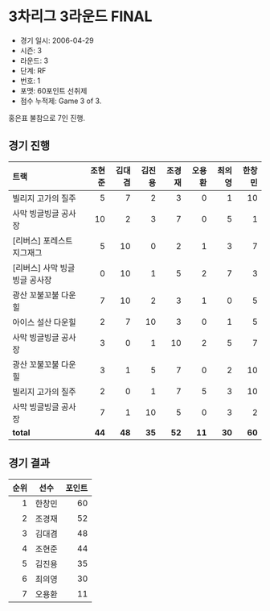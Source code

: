 # 3차리그 3라운드 FINAL

- 경기 일시: 2006-04-29
- 시즌: 3
- 라운드: 3
- 단계: RF
- 번호: 1
- 포맷: 60포인트 선취제
- 점수 누적제: Game 3 of 3.



홍은표 불참으로 7인 진행.

## 경기 진행

| 트랙 | 조현준 | 김대겸 | 김진용 | 조경재 | 오용환 | 최의영 | 한창민 |
|:---|---:|---:|---:|---:|---:|---:|---:|
| 빌리지 고가의 질주 | 5 | 7 | 2 | 3 | 0 | 1 | 10 |
| 사막 빙글빙글 공사장 | 10 | 2 | 3 | 7 | 0 | 5 | 1 |
| [리버스] 포레스트 지그재그 | 5 | 10 | 0 | 2 | 1 | 3 | 7 |
| [리버스] 사막 빙글빙글 공사장 | 0 | 10 | 1 | 5 | 2 | 7 | 3 |
| 광산 꼬불꼬불 다운힐 | 7 | 10 | 2 | 3 | 1 | 0 | 5 |
| 아이스 설산 다운힐 | 2 | 7 | 10 | 3 | 0 | 1 | 5 |
| 사막 빙글빙글 공사장 | 3 | 0 | 1 | 10 | 2 | 5 | 7 |
| 광산 꼬불꼬불 다운힐 | 3 | 1 | 5 | 7 | 0 | 2 | 10 |
| 빌리지 고가의 질주 | 2 | 0 | 1 | 7 | 5 | 3 | 10 |
| 사막 빙글빙글 공사장 | 7 | 1 | 10 | 5 | 0 | 3 | 2 |
| __total__ | __44__ | __48__ | __35__ | __52__ | __11__ | __30__ | __60__ |




## 경기 결과

| 순위 | 선수 | 포인트 |
|---:|:---:|---:|
| 1 | 한창민 | 60 |
| 2 | 조경재 | 52 |
| 3 | 김대겸 | 48 |
| 4 | 조현준 | 44 |
| 5 | 김진용 | 35 |
| 6 | 최의영 | 30 |
| 7 | 오용환 | 11 |

